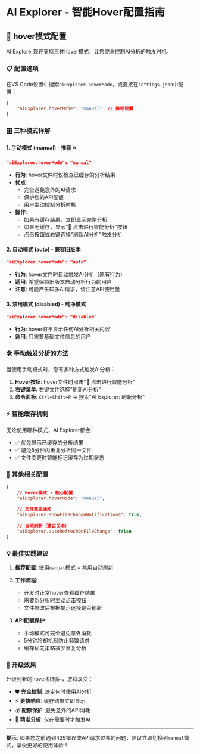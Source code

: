 # AI Explorer - 智能Hover配置指南

## 🎯 hover模式配置

AI Explorer现在支持三种hover模式，让您完全控制AI分析的触发时机。

### 📋 配置选项

在VS Code设置中搜索`aiExplorer.hoverMode`，或直接在`settings.json`中配置：

```json
{
    "aiExplorer.hoverMode": "manual"  // 推荐设置
}
```

### 🎛️ 三种模式详解

#### 1. 手动模式 (manual) - 推荐 ⭐
```json
"aiExplorer.hoverMode": "manual"
```
- **行为**: hover文件时仅检查已缓存的分析结果
- **优点**: 
  - 完全避免意外的AI请求
  - 保护您的API配额
  - 用户主动控制分析时机
- **操作**: 
  - 如果有缓存结果，立即显示完整分析
  - 如果无缓存，显示"🎯 点击进行智能分析"按钮
  - 点击按钮或右键选择"刷新AI分析"触发分析

#### 2. 自动模式 (auto) - 兼容旧版本
```json
"aiExplorer.hoverMode": "auto"
```
- **行为**: hover文件时自动触发AI分析（原有行为）
- **适用**: 希望保持旧版本自动分析行为的用户
- **注意**: 可能产生较多AI请求，请注意API使用量

#### 3. 禁用模式 (disabled) - 纯净模式
```json
"aiExplorer.hoverMode": "disabled"
```
- **行为**: hover时不显示任何AI分析相关内容
- **适用**: 只需要基础文件信息的用户

### 🛠️ 手动触发分析的方法

当使用手动模式时，您有多种方式触发AI分析：

1. **Hover按钮**: hover文件时点击"🎯 点击进行智能分析"
2. **右键菜单**: 右键文件选择"刷新AI分析"
3. **命令面板**: `Ctrl+Shift+P` → 搜索"AI Explorer: 刷新分析"

### ⚡ 智能缓存机制

无论使用哪种模式，AI Explorer都会：
- ✅ 优先显示已缓存的分析结果
- ✅ 避免5分钟内重复分析同一文件
- ✅ 文件变更时智能标记缓存为过期状态

### 🔧 其他相关配置

```json
{
    // Hover模式 - 核心配置
    "aiExplorer.hoverMode": "manual",
    
    // 文件变更通知
    "aiExplorer.showFileChangeNotifications": true,
    
    // 自动刷新（建议关闭）
    "aiExplorer.autoRefreshOnFileChange": false
}
```

### 💡 最佳实践建议

1. **推荐配置**: 使用`manual`模式 + 禁用自动刷新
2. **工作流程**: 
   - 开发时正常hover查看缓存结果
   - 需要新分析时主动点击按钮
   - 文件修改后根据提示选择是否刷新

3. **API配额保护**: 
   - 手动模式可完全避免意外消耗
   - 5分钟冷却机制防止频繁请求
   - 缓存优先策略减少重复分析

### 🎉 升级效果

升级到新的hover机制后，您将享受：
- 🛡️ **完全控制**: 决定何时使用AI分析
- ⚡ **更快响应**: 缓存结果立即显示
- 💰 **配额保护**: 避免意外的API消耗
- 🎯 **精准分析**: 仅在需要时才触发AI

---

**提示**: 如果您之前遇到429错误或API请求过多的问题，建议立即切换到`manual`模式，享受更好的使用体验！
